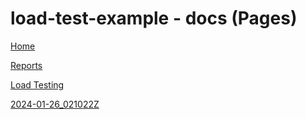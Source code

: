 # load-test-example - docs (Pages)

[Home](https://mdonahue-godaddy.github.io/k6-web-dashboard-example/)

[Reports](https://mdonahue-godaddy.github.io/k6-web-dashboard-example/reports/)

[Load Testing](https://mdonahue-godaddy.github.io/k6-web-dashboard-example/reports/load-testing/)

[2024-01-26_021022Z](https://mdonahue-godaddy.github.io/k6-web-dashboard-example/reports/load-testing/2024-01-26_021022Z/index.html)

